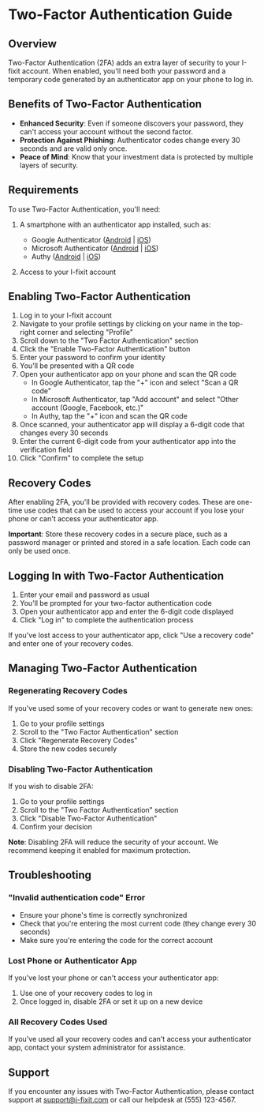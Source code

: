 # Two-Factor Authentication Guide

## Overview

Two-Factor Authentication (2FA) adds an extra layer of security to your I-fixit account. When enabled, you'll need both your password and a temporary code generated by an authenticator app on your phone to log in.

## Benefits of Two-Factor Authentication

- **Enhanced Security**: Even if someone discovers your password, they can't access your account without the second factor.
- **Protection Against Phishing**: Authenticator codes change every 30 seconds and are valid only once.
- **Peace of Mind**: Know that your investment data is protected by multiple layers of security.

## Requirements

To use Two-Factor Authentication, you'll need:

1. A smartphone with an authenticator app installed, such as:
   - Google Authenticator ([Android](https://play.google.com/store/apps/details?id=com.google.android.apps.authenticator2) | [iOS](https://apps.apple.com/us/app/google-authenticator/id388497605))
   - Microsoft Authenticator ([Android](https://play.google.com/store/apps/details?id=com.azure.authenticator) | [iOS](https://apps.apple.com/us/app/microsoft-authenticator/id983156458))
   - Authy ([Android](https://play.google.com/store/apps/details?id=com.authy.authy) | [iOS](https://apps.apple.com/us/app/authy/id494168017))

2. Access to your I-fixit account

## Enabling Two-Factor Authentication

1. Log in to your I-fixit account
2. Navigate to your profile settings by clicking on your name in the top-right corner and selecting "Profile"
3. Scroll down to the "Two Factor Authentication" section
4. Click the "Enable Two-Factor Authentication" button
5. Enter your password to confirm your identity
6. You'll be presented with a QR code
7. Open your authenticator app on your phone and scan the QR code
   - In Google Authenticator, tap the "+" icon and select "Scan a QR code"
   - In Microsoft Authenticator, tap "Add account" and select "Other account (Google, Facebook, etc.)"
   - In Authy, tap the "+" icon and scan the QR code
8. Once scanned, your authenticator app will display a 6-digit code that changes every 30 seconds
9. Enter the current 6-digit code from your authenticator app into the verification field
10. Click "Confirm" to complete the setup

## Recovery Codes

After enabling 2FA, you'll be provided with recovery codes. These are one-time use codes that can be used to access your account if you lose your phone or can't access your authenticator app.

**Important**: Store these recovery codes in a secure place, such as a password manager or printed and stored in a safe location. Each code can only be used once.

## Logging In with Two-Factor Authentication

1. Enter your email and password as usual
2. You'll be prompted for your two-factor authentication code
3. Open your authenticator app and enter the 6-digit code displayed
4. Click "Log in" to complete the authentication process

If you've lost access to your authenticator app, click "Use a recovery code" and enter one of your recovery codes.

## Managing Two-Factor Authentication

### Regenerating Recovery Codes

If you've used some of your recovery codes or want to generate new ones:

1. Go to your profile settings
2. Scroll to the "Two Factor Authentication" section
3. Click "Regenerate Recovery Codes"
4. Store the new codes securely

### Disabling Two-Factor Authentication

If you wish to disable 2FA:

1. Go to your profile settings
2. Scroll to the "Two Factor Authentication" section
3. Click "Disable Two-Factor Authentication"
4. Confirm your decision

**Note**: Disabling 2FA will reduce the security of your account. We recommend keeping it enabled for maximum protection.

## Troubleshooting

### "Invalid authentication code" Error

- Ensure your phone's time is correctly synchronized
- Check that you're entering the most current code (they change every 30 seconds)
- Make sure you're entering the code for the correct account

### Lost Phone or Authenticator App

If you've lost your phone or can't access your authenticator app:

1. Use one of your recovery codes to log in
2. Once logged in, disable 2FA or set it up on a new device

### All Recovery Codes Used

If you've used all your recovery codes and can't access your authenticator app, contact your system administrator for assistance.

## Support

If you encounter any issues with Two-Factor Authentication, please contact support at support@i-fixit.com or call our helpdesk at (555) 123-4567.
